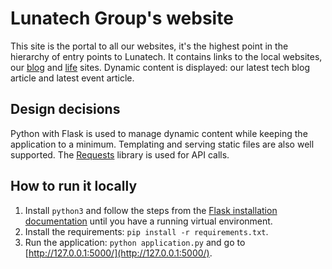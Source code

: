 # Lunatech Group's website

This site is the portal to all our websites, it's the highest point in the hierarchy of entry points to Lunatech. It contains links to the local websites, our [blog][blog] and [life][life] sites. Dynamic content is displayed: our latest tech blog article and latest event article.

## Design decisions

Python with Flask is used to manage  dynamic content while keeping the application to a minimum. Templating and serving static files are also well supported. The [Requests][requests] library is used for API calls.

## How to run it locally

1. Install `python3` and follow the steps from the [Flask installation documentation][flask] until you have a running virtual environment. 
2. Install the requirements: `pip install -r requirements.txt`.
3. Run the application: `python application.py` and go to [http://127.0.0.1:5000/](http://127.0.0.1:5000/).




[blog]: https://blog.lunatech.com
[life]: https://life.lunatech.com
[requests]: https://requests.readthedocs.io/en/master/
[flask]: https://flask.palletsprojects.com/en/1.1.x/installation/#activate-the-environment

